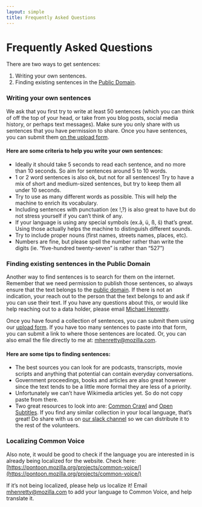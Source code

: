 ```yaml
---
layout: simple
title: Frequently Asked Questions
---
```


# Frequently Asked Questions

<div class="content-box faq" markdown="1">

There are two ways to get sentences:

1. Writing your own sentences.
2. Finding existing sentences in the [Public Domain](https://en.wikipedia.org/wiki/Public_domain).

### Writing your own sentences
We ask that you first try to write at least 50 sentences (which you can think of off the top of your head, or take from you blog posts, social media history, or perhaps text messages). Make sure you only share with us sentences that you have permission to share. Once you have sentences, you can submit them [on the upload form](https://voice-sprint.mozilla.community/upload/).

#### Here are some criteria to help you write your own sentences:
* Ideally it should take 5 seconds to read each sentence, and no more than 10 seconds. So aim for sentences around 5 to 10 words.
* 1 or 2 word sentences is also ok, but not for all sentences! Try to have a mix of short and medium-sized sentences, but try to keep them all under 10 seconds.
* Try to use as many different words as possible. This will help the machine to enrich its vocabulary.
* Including sentences with punctuation (ex !,?) is also great to have but do not stress yourself if you can’t think of any.
* If your language is using any special symbols (ex.â, ü, ß, š) that’s great. Using those actually helps the machine to distinguish different sounds.
* Try to include proper nouns (first names, streets names, places, etc).
* Numbers are fine, but please spell the number rather than write the digits (ie. “five-hundred twenty-seven” is rather than “527”)

### Finding existing sentences in the Public Domain

Another way to find sentences is to search for them on the internet. Remember that we need permission to publish those sentences, so always ensure that the text belongs to the [public domain](https://en.wikipedia.org/wiki/Public_domain). If there is not an indication, your reach out to the person that the text belongs to and ask if you can use their text. If you have any questions about this, or would like help reaching out to a data holder, please email [Michael Henretty](mailto:mhenretty@mozilla.com).

Once you have found a collection of sentences, you can submit them using our [upload form](https://voice-sprint.mozilla.community/upload/). If you have too many sentences to paste into that form, you can submit a link to where those sentences are located. Or, you can also email the file directly to me at: [mhenretty@mozilla.com](mailto:mhenretty@mozilla.com).

#### Here are some tips to finding sentences:

* The best sources you can look for are podcasts, transcripts, movie scripts and anything that potential can contain everyday conversations.
* Government proceedings, books and articles are also great however since the text tends to be a little more formal they are less of a priority.
* Unfortunately we can’t have Wikimedia articles yet. So do not copy paste from there.
* Two great resources to look into are: [Common Crawl](https://commoncrawl.org/) and [Open Subtitles](https://www.opensubtitles.org/). If you find any similar collection in your local language, that’s great! Do share with us on [our slack channel](https://common-voice-slack-invite.herokuapp.com/) so we can distribute it to the rest of the volunteers.

### Localizing Common Voice
Also note, it would be good to check if the language you are interested in is already being localized for the website. Check here: [https://pontoon.mozilla.org/projects/common-voice/](https://pontoon.mozilla.org/projects/common-voice/)

If it’s not being localized, please help us localize it! Email [mhenretty@mozilla.com](mailto:mhenretty@mozilla.com) to add your language to Common Voice, and help translate it.

</div>